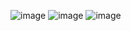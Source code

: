 ![image](https://github.com/kathleenforgiarini/Student-Project-Management/assets/82175930/0ca895f4-bab0-4ecc-b3c5-719f507e6f7f)
![image](https://github.com/kathleenforgiarini/Student-Project-Management/assets/82175930/6181159a-508b-4118-afee-757c0d9d43c0)
![image](https://github.com/kathleenforgiarini/Student-Project-Management/assets/82175930/114902ba-de00-4289-82a3-3e393f6dbcd8)
